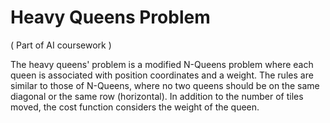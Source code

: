 # Heavy Queens Problem 
( Part of AI coursework  )
 
The heavy queens' problem is a modified N-Queens problem where each queen is associated with position coordinates and a weight. The rules are similar to those of N-Queens, where no two queens should be on the same diagonal or the same row (horizontal). In addition to the number of tiles moved, the cost function considers the weight of the queen.
